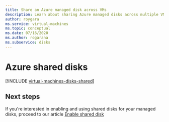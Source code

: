 ```yaml
---
title: Share an Azure managed disk across VMs
description: Learn about sharing Azure managed disks across multiple VMs.
author: roygara
ms.service: virtual-machines
ms.topic: conceptual
ms.date: 07/16/2020
ms.author: rogarana
ms.subservice: disks
---
```


# Azure shared disks

[!INCLUDE [virtual-machines-disks-shared](../../../includes/virtual-machines-disks-shared.md)]

## Next steps

If you're interested in enabling and using shared disks for your managed disks, proceed to our article [Enable shared disk](disks-shared-enable.md)